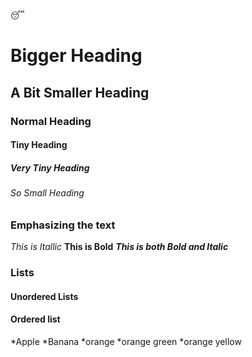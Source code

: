 :sleeping:
# Bigger Heading
## A Bit Smaller Heading
### Normal Heading
#### Tiny Heading
##### Very Tiny Heading
###### So Small Heading

### Emphasizing the text
*This is Itallic*
**This is Bold**
***This is both Bold and Italic***

### Lists
#### Unordered Lists

#### Ordered list
*Apple
*Banana
*orange
   *orange green
   *orange yellow

